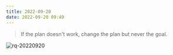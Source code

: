 ```yaml
---
title: 2022-09-20
date: 2022-09-20 09:49
---
```


> If the plan doesn't work, change the plan but never the goal.

![rq-20220920](http://images.iotop.work/upic/2022921-rq-20220920.jpg)